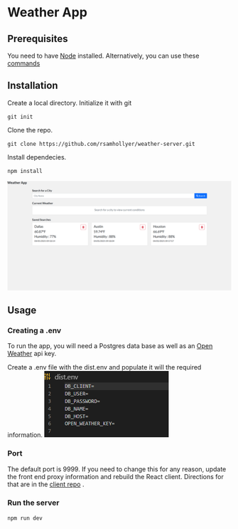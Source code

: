 # Weather App

## Prerequisites

You need to have [Node](https://nodejs.org/en/download/) installed.
Alternatively, you can use these [commands](https://nodejs.org/en/download/package-manager/)

## Installation

Create a local directory. Initialize it with git

```
git init
```

Clone the repo.

```
git clone https://github.com/rsamhollyer/weather-server.git
```

Install dependecies.

```bash
npm install
```

![Weather App](/public/assets/githubimages/WeatherApp.png)

## Usage

### Creating a .env

To run the app, you will need a Postgres data base as well as an [Open Weather](https://openweathermap.org/api) api key.

Create a .env file with the dist.env and populate it will the required information.
![Env](/public/assets/githubimages/Dist.png)

### Port

The default port is 9999. If you need to change this for any reason, update the front end proxy information and rebuild the React client. Directions for that are in the [client repo](https://github.com/rsamhollyer/weather-client) .

### Run the server

```
npm run dev
```
